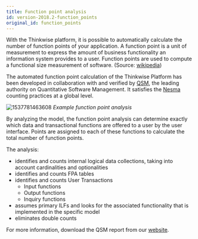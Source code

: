 ```yaml
---
title: Function point analysis
id: version-2018.2-function_points
original_id: function_points
---
```




With the Thinkwise platform, it is possible to automatically calculate the number of function points of your application. A function point is a unit of measurement to express the amount of business functionality an information system provides to a user. Function points are used to compute a functional size measurement of software. (Source: [wikipedia](https://en.wikipedia.org/wiki/Function_point))

The automated function point calculation of the Thinkwise Platform has been developed in collaboration with and verified by [QSM](http://www.qsm.com/), the leading authority on Quantitative Software Management. It satisfies the [Nesma](https://nesma.org/) counting practices at a global level.

![1537781463608](../assets/sf/1537781463608.png)
*Example function point analysis*

By analyzing the model, the function point analysis can determine exactly which data and transactional functions are offered to a user by the user interface. Points are assigned to each of these functions to calculate the total number of function points. 

The analysis:

* identifies and counts internal logical data collections, taking into account cardinalities and optionalities
* identifies and counts FPA tables
* identifies and counts User Transactions
  * Input functions
  * Output functions
  * Inquiry functions
* assumes primary ILFs and looks for the associated functionality that is implemented in the specific model
* eliminates double counts

For more information, download the QSM report from our [website](https://offers.thinkwisesoftware.com/en-gb/qsm-rapport-download-page).